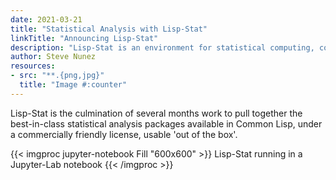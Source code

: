 ```yaml
---
date: 2021-03-21
title: "Statistical Analysis with Lisp-Stat"
linkTitle: "Announcing Lisp-Stat"
description: "Lisp-Stat is an environment for statistical computing, conceptually similar to R"
author: Steve Nunez
resources:
- src: "**.{png,jpg}"
  title: "Image #:counter"
---
```


Lisp-Stat is the culmination of several months work to pull together
the best-in-class statistical analysis packages available in Common
Lisp, under a commercially friendly license, usable 'out of the box'.

{{< imgproc jupyter-notebook Fill "600x600" >}}
Lisp-Stat running in a Jupyter-Lab notebook
{{< /imgproc >}}

